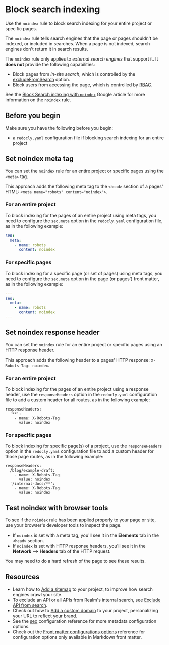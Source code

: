 # Block search indexing

Use the `noindex` rule to block search indexing for your entire project or specific pages.

The `noindex` rule tells search engines that the page or pages shouldn't be indexed, or included in searches.
When a page is not indexed, search engines don't return it in search results.

The `noindex` rule only applies to _external search engines_ that support it. It **does not** provide the following capabilities:

- Block pages from _in-site search_, which is controlled by the [excludeFromSearch](../../config/front-matter-config.md) option.
- Block users from accessing the page, which is controlled by [RBAC](../../setup/how-to/rbac/page-permissions.md).

See the [Block Search indexing with `noindex`](https://developers.google.com/search/docs/crawling-indexing/block-indexing) Google article for more information on the `noindex` rule.

## Before you begin

Make sure you have the following before you begin:

- a `redocly.yaml` configuration file if blocking search indexing for an entire project

## Set noindex meta tag

You can set the `noindex` rule for an entire project or specific pages using the `<meta>` tag.

This approach adds the following meta tag to the `<head>` section of a pages' HTML: `<meta name="robots" content="noindex">`.

### For an entire project

To block indexing for the pages of an entire project using meta tags, you need to configure the `seo.meta` option in the `redocly.yaml` configuration file, as in the following example:

```yaml {% title="redocly.yaml" %}
seo:
  meta:
    - name: robots
      content: noindex
```

### For specific pages

To block indexing for a specific page (or set of pages) using meta tags, you need to configure the `seo.meta` option in the page (or pages') front matter, as in the following example:

```yaml {% title="blog/example-post.md" %}
---
seo:
  meta:
    - name: robots
      content: noindex
---
```

## Set noindex response header

You can set the `noindex` rule for an entire project or specific pages using an HTTP response header.

This approach adds the following header to a pages' HTTP response: `X-Robots-Tag: noindex`.

### For an entire project

To block indexing for the pages of an entire project using a response header, use the `responseHeaders` option in the `redocly.yaml` configuration file to add a custom header for all routes, as in the following example:

```{% title="redocly.yaml" %}
responseHeaders: 
  '**':
    - name: X-Robots-Tag
      value: noindex
```

### For specific pages

To block indexing for specific page(s) of a project, use the `responseHeaders` option in the `redocly.yaml` configuration file to add a custom header for those page routes, as in the following example:

```{% title="redocly.yaml" %}
responseHeaders: 
  /blog/example-draft:
    - name: X-Robots-Tag
      value: noindex
  '/internal-docs/**':
    - name: X-Robots-Tag
      value: noindex
```

## Test noindex with browser tools

To see if the `noindex` rule has been applied properly to your page or site, use your browser's developer tools to inspect the page.

- If `noindex` is set with a meta tag, you'll see it in the **Elements** tab in the `<head>` section.
- If `noindex` is set with HTTP response headers, you'll see it in the **Network** --> **Headers** tab of the HTTP request.

You may need to do a hard refresh of the page to see these results.

## Resources

- Learn how to [Add a sitemap](./add-sitemap.md) to your project, to improve how search engines crawl your site.
- To exclude an API or all APIs from Realm's internal search, see [Exclude API from search](../how-to/exclude-api-from-search.md).
- Check out how to [Add a custom domain](./custom-domain.md) to your project, personalizing your URL to reflect your brand.
- See the [seo](../../config/seo.md) configuration reference for more metadata configuration options.
- Check out the [Front matter configurations options](../../config/front-matter-config.md) reference for configuration options only available in Markdown front matter.
